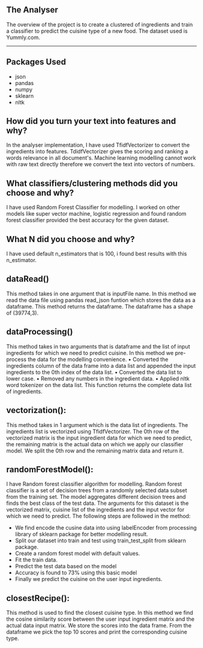 ## The Analyser

The overview of the project is to create a clustered of ingredients and train a classifier to predict the cuisine type of a new food. 
The dataset used is Yummly.com.

------
Packages Used
---
- json
- pandas
- numpy
- sklearn
- nltk

## How did you turn your text into features and why?
In the analyser implementation, I have used TfidfVectorizer to convert the ingredients into features.
TdidfVectorizer gives the scoring and ranking a words relevance in all document's. Machine learning modelling 
cannot work with raw text directly therefore we convert the text into vectors of numbers. 

## What classifiers/clustering methods did you choose and why?
I have used Random Forest Classifier for modelling. I worked on other models like super vector machine, logistic regression and found random forest classifier provided the best accuracy for the given dataset.

## What N did you choose and why?
I have used default n_estimators that is 100, i found best results with this n_estimator.

## dataRead()
This method takes in one argument that is inputFile name. In this method we read the data file using pandas read_json funtion which stores the data as a dataframe.
This method returns the dataframe. The dataframe has a shape of (39774,3).

## dataProcessing()
This method takes in two arguments that is dataframe and the list of input ingredients for which we need to predict cuisine.
In this method we pre-process the data for the modelling convenience.
•	Converted the ingredients column of the data frame into a data list and appended the input ingredients to the 0th index of the data list.
•	Converted the data list to lower case.
•	Removed any numbers in the ingredient data.
•	Applied nltk word tokenizer on the data list.
This function returns the complete data list of ingredients.

## vectorization():
This method takes in 1 argument which is the data list of ingredients. The ingredients list is vectorized using TfidfVectorizer. The 0th row of the vectorized matrix is the input ingredient data for which we need to predict, the remaining matrix is the actual data on which we apply our classifier model.
We split the 0th row and the remaining matrix data and return it.

## randomForestModel():
I have Random forest classifier algorithm for modelling. Random forest classifier is a set of decision trees from a randomly selected data subset from the training set. The model aggregates different decision trees and finds the best class of the test data.
The arguments for this dataset is the vectorized matrix, cuisine list of the ingredients and the input vector for which we need to predict.
The following steps are followed in the method:
-	We find encode the cusine data into using labelEncoder from processing library of sklearn package for better modelling result.
-	Split our dataset into train and test using train_test_split from sklearn package.
-	Create a random forest model with default values.
-	Fit the train data.
-	Predict the test data based on the model
-	Accuracy is found to 73% using this basic model
-	Finally we predict the cuisine on the user input ingredients.

## closestRecipe():

This method is used to find the closest cuisine type.
In this method we find the cosine similarity score between the user input ingredient matrix and the actual data input matrix. We store the scores into the data frame. From the dataframe we pick the top 10 scores and print the corresponding cuisine type.





